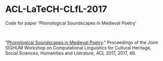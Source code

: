 # ACL-LaTeCH-CLfL-2017

Code for paper 'Phonological Soundscapes in Medieval Poetry'

<br>

“[Phonological Soundscapes in Medieval Poetry](http://aclweb.org/anthology/W17-2207).”
Proceedings of the Joint SIGHUM Workshop on Computational Linguistics for Cultural Heritage, Social Sciences, Humanities and Literature, ACL 2017, 2017, 46.